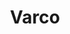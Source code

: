 ---
layout: home

title: Varco
titleTemplate: 基于 Vue 3 的移动端组件库

hero:
  name: Varco
  text: 基于 Vue 3 的移动端组件库
  tagline: 轻量、可靠、易用的移动端 Vue 组件库
  actions:
    - theme: brand
      text: 开始使用
      link: /guide/getting-started
    - theme: alt
      text: 组件列表
      link: /components/button/

features:
  - title: Vue 3
    details: 基于 Vue 3 Composition API 构建，提供更好的 TypeScript 支持
  - title: 轻量可靠
    details: 按需引入，支持 Tree Shaking，最小化打包体积
  - title: 丰富组件
    details: 提供丰富的移动端常用组件，满足各种业务需求
  - title: 主题定制
    details: 支持灵活的主题定制，满足个性化需求
  - title: 详细文档
    details: 提供完善的使用文档和示例，快速上手
  - title: TypeScript
    details: 完整的 TypeScript 类型定义，提供更好的开发体验
---